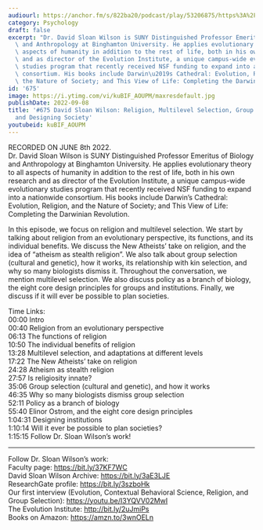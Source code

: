 ```yaml
---
audiourl: https://anchor.fm/s/822ba20/podcast/play/53206875/https%3A%2F%2Fd3ctxlq1ktw2nl.cloudfront.net%2Fstaging%2F2022-5-8%2Fa2270eb4-37d2-5f03-3c77-dea7521a506f.m4a
category: Psychology
draft: false
excerpt: "Dr. David Sloan Wilson is SUNY Distinguished Professor Emeritus of Biology\
  \ and Anthropology at Binghamton University. He applies evolutionary theory to all\
  \ aspects of humanity in addition to the rest of life, both in his own research\
  \ and as director of the Evolution Institute, a unique campus-wide evolutionary\
  \ studies program that recently received NSF funding to expand into a nationwide\
  \ consortium. His books include Darwin\u2019s Cathedral: Evolution, Religion, and\
  \ the Nature of Society; and This View of Life: Completing the Darwinian Revolution."
id: '675'
image: https://i.ytimg.com/vi/kuBIF_AOUPM/maxresdefault.jpg
publishDate: 2022-09-08
title: '#675 David Sloan Wilson: Religion, Multilevel Selection, Group Selection,
  and Designing Society'
youtubeid: kuBIF_AOUPM
---
```

<div class="timelinks">

RECORDED ON JUNE 8th 2022.  
Dr. David Sloan Wilson is SUNY Distinguished Professor Emeritus of Biology and Anthropology at Binghamton University. He applies evolutionary theory to all aspects of humanity in addition to the rest of life, both in his own research and as director of the Evolution Institute, a unique campus-wide evolutionary studies program that recently received NSF funding to expand into a nationwide consortium. His books include Darwin’s Cathedral: Evolution, Religion, and the Nature of Society; and This View of Life: Completing the Darwinian Revolution.

In this episode, we focus on religion and multilevel selection. We start by talking about religion from an evolutionary perspective, its functions, and its individual benefits. We discuss the New Atheists’ take on religion, and the idea of “atheism as stealth religion”. We also talk about group selection (cultural and genetic), how it works, its relationship with kin selection, and why so many biologists dismiss it. Throughout the conversation, we mention multilevel selection. We also discuss policy as a branch of biology, the eight core design principles for groups and institutions. Finally, we discuss if it will ever be possible to plan societies.

Time Links:  
<time>00:00</time> Intro  
<time>00:40</time> Religion from an evolutionary perspective  
<time>06:13</time> The functions of religion  
<time>10:50</time> The individual benefits of religion  
<time>13:28</time> Multilevel selection, and adaptations at different levels  
<time>17:22</time> The New Atheists’ take on religion  
<time>24:28</time> Atheism as stealth religion  
<time>27:57</time> Is religiosity innate?  
<time>35:06</time> Group selection (cultural and genetic), and how it works  
<time>46:35</time> Why so many biologists dismiss group selection  
<time>52:11</time> Policy as a branch of biology  
<time>55:40</time> Elinor Ostrom, and the eight core design principles  
<time>1:04:31</time> Designing institutions  
<time>1:10:14</time> Will it ever be possible to plan societies?  
<time>1:15:15</time> Follow Dr. Sloan Wilson’s work!

---

Follow Dr. Sloan Wilson’s work:  
Faculty page: https://bit.ly/37KF7WC  
David Sloan Wilson Archive: https://bit.ly/3aE3LJE  
ResearchGate profile: https://bit.ly/3szboHk  
Our first interview (Evolution, Contextual Behavioral Science, Religion, and Group Selection): https://youtu.be/I3YQVV02MwI  
The Evolution Institute: http://bit.ly/2uJmiPs  
Books on Amazon: https://amzn.to/3wnOELn
</div>

